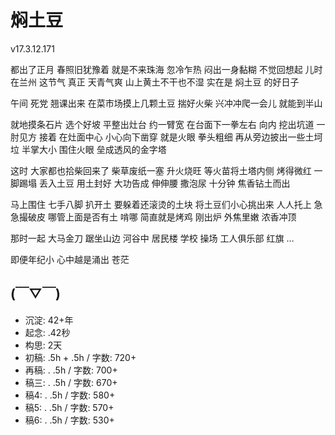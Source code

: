 # 焖土豆
v17.3.12.171

都出了正月
春照旧犹豫着 就是不来珠海
忽冷乍热 闷出一身黏糊
不觉回想起 儿时在兰州
这节气 真正 天青气爽 
山上黄土不干也不湿
实在是 焖土豆 的好日子

午间 死党 翘课出来
在菜市场摸上几颗土豆 揣好火柴
兴冲冲爬一会儿 就能到半山

就地摸条石片 选个好坡 
平整出灶台 约一臂宽
在台面下一拳左右 向内 挖出坑道 一肘见方
接着 在灶面中心
小心向下凿穿 就是火眼 拳头粗细
再从旁边披出一些土坷垃 半掌大小
围住火眼 垒成透风的金字塔

这时 大家都也拾柴回来了
柴草废纸一塞 升火烧旺
等火苗将土塔内侧 烤得微红 
一脚踢塌 丢入土豆 用土封好
大功告成 伸伸腰 撒泡尿
十分钟 焦香钻土而出

马上围住 七手八脚 扒开土 
要躲着还滚烫的土块
将土豆们小心挑出来
人人托上 急急撮破皮 
哪管上面是否有土 啃哪
简直就是烤鸡 刚出炉 外焦里嫩 浓香冲顶

那时一起 大马金刀 踞坐山边
河谷中 居民楼 学校 操场 工人俱乐部 红旗 …

即便年纪小 心中越是涌出 苍茫


## (￣▽￣)

- 沉淀: 42+年
- 起念: .42秒
- 构思: 2天
- 初稿: .5h + .5h / 字数: 720+
- 再稿: . .5h / 字数: 700+
- 稿三: . .5h / 字数: 670+
- 稿4: . .5h / 字数: 580+
- 稿5: . .5h / 字数: 570+
- 稿6: . .5h / 字数: 530+